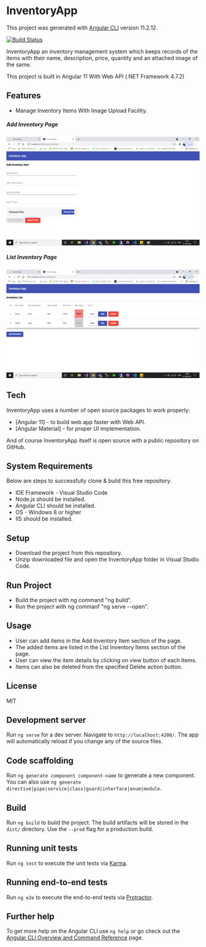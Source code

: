 # InventoryApp

This project was generated with [Angular CLI](https://github.com/angular/angular-cli) version 11.2.12.

[![Build Status](https://travis-ci.org/joemccann/dillinger.svg?branch=master)](https://travis-ci.org/joemccann/dillinger)

InventoryApp an inventory management system which keeps records of the items with their name, description, price, quantity and an attached image of the same.

This project is built in Angular 11 With Web API (.NET Framework 4.7.2)

## Features

- Manage Inventory Items With Image Upload Facility.

##### Add Inventory Page

[![Add Inventory Page](https://raw.githubusercontent.com/Kishan1824/InventoryAPI/master/InventoryAPI/InventoryItemUpload/AddPage.png "Add Inventory Page")](https://raw.githubusercontent.com/Kishan1824/InventoryAPI/master/InventoryAPI/InventoryItemUpload/AddPage.png "Add Inventory Page")


##### List Inventory Page
![List Inventory Page](https://raw.githubusercontent.com/Kishan1824/InventoryAPI/master/InventoryAPI/InventoryItemUpload/ListPage.png "List Inventory Page")
## Tech

InventoryApp uses a number of open source packages to work properly:

- [Angular 11] - to build web app faster with Web API.
- [Angular Material] - for proper UI implementation.

And of course InventoryApp itself is open source with a public repository
on GitHub.

## System Requirements

Below are steps to successfully clone & build this free repository.

- IDE Framework - Visual Studio Code
- Node.js should be installed.
- Angular CLI should be installed.
- OS - Windows 8 or higher
- IIS should be installed.

## Setup

- Download the project from this repository.
- Unzip downloaded file and open the InventoryApp folder in Visual Studio Code.

## Run Project

- Build the project with ng command "ng build".
- Run the project with ng commanf "ng serve --open".

## Usage

- User can add items in the Add Inventory Item section of the page.
- The added items are listed in the List Inventory Items section of the page.
- User can view the item details by clicking on view button of each Items.
- Items can also be deleted from the specified Delete action button.

## License

MIT

## Development server

Run `ng serve` for a dev server. Navigate to `http://localhost:4200/`. The app will automatically reload if you change any of the source files.

## Code scaffolding

Run `ng generate component component-name` to generate a new component. You can also use `ng generate directive|pipe|service|class|guard|interface|enum|module`.

## Build

Run `ng build` to build the project. The build artifacts will be stored in the `dist/` directory. Use the `--prod` flag for a production build.

## Running unit tests

Run `ng test` to execute the unit tests via [Karma](https://karma-runner.github.io).

## Running end-to-end tests

Run `ng e2e` to execute the end-to-end tests via [Protractor](http://www.protractortest.org/).

## Further help

To get more help on the Angular CLI use `ng help` or go check out the [Angular CLI Overview and Command Reference](https://angular.io/cli) page.
